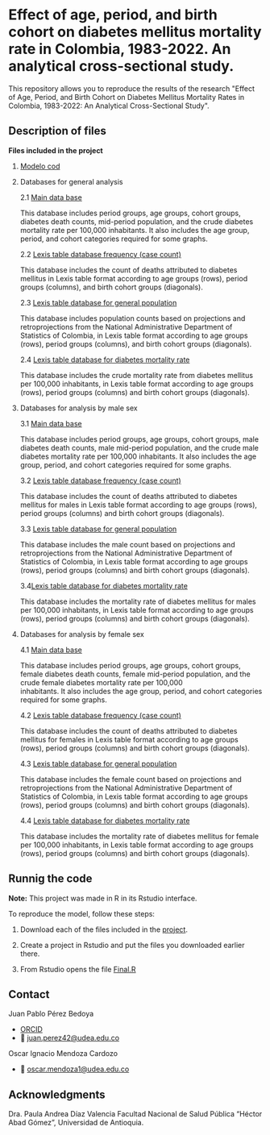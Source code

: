# Effect of age, period, and birth cohort on diabetes mellitus mortality rate in Colombia, 1983-2022. An analytical cross-sectional study. 

This repository allows you to reproduce the results of the research "Effect of Age, Period, and Birth Cohort on Diabetes Mellitus Mortality Rates in Colombia, 1983-2022: An Analytical Cross-Sectional Study".

## Description of files

**Files included in the project**

1. [Modelo cod](Final.R)
   
2. Databases for general analysis 

   2.1 [Main data base](bd_long_dm.xlsx)

   This database includes period groups, age groups, cohort groups, diabetes death counts, mid-period population, and the crude diabetes mortality rate per 100,000 inhabitants. It also includes      the age group, period, and cohort categories required for some graphs.

   2.2 [Lexis table database frequency (case count)](TABLA_LEXIS_FRECUENCIA_DM.xlsx)

   This database includes the count of deaths attributed to diabetes mellitus in Lexis table format according to age groups (rows), period groups (columns), and birth cohort groups (diagonals).

   2.3 [Lexis table database for general population](TABLA_LEXIS_POBLACION_GENERAL.xlsx)

   This database includes population counts based on projections and retroprojections from the National Administrative Department of Statistics of Colombia, in Lexis table format according to       age groups (rows), period groups (columns), and birth cohort groups (diagonals).

   2.4 [Lexis table database for diabetes mortality rate](TABLA_LEXIS_TASA_DM.xlsx)

   This database includes the crude mortality rate from diabetes mellitus per 100,000 inhabitants, in Lexis table format according to age groups (rows), period groups (columns) and birth cohort      groups (diagonals).

3. Databases for analysis by male sex

   3.1 [Main data base](bd_long_dm_h.xlsx)

   This database includes period groups, age groups, cohort groups, male diabetes death counts, male mid-period population, and the crude male diabetes mortality rate per 100,000 inhabitants. It 
   also includes the age group, period, and cohort categories required for some graphs.
 
   3.2 [Lexis table database frequency (case count)](TABLA_LEXIS_FRECUENCIA_DM_H.xlsx)

   This database includes the count of deaths attributed to diabetes mellitus for males in Lexis table format according to age groups (rows), period groups (columns) and birth 
   cohort groups (diagonals).

   3.3 [Lexis table database for general population](TABLA_LEXIS_POBLACION_DM_H.xlsx)

   This database includes the male count based on projections and retroprojections from the National Administrative Department of Statistics of Colombia, in Lexis table format according to age      groups (rows), period groups (columns) and birth cohort groups (diagonals).

   3.4[Lexis table database for diabetes mortality rate](TABLA_LEXIS_TASA_DM_H.xlsx)

   This database includes the mortality rate of diabetes mellitus for males per 100,000 inhabitants, in Lexis table format according to age groups (rows), period groups (columns) and birth          cohort groups (diagonals).

4. Databases for analysis by female sex

   4.1 [Main data base](bd_long_dm_m.xlsx)

   This database includes period groups, age groups, cohort groups, female diabetes death counts, female mid-period population, and the crude female diabetes mortality rate per 100,000       
   inhabitants. It also includes the age group, period, and cohort categories required for some graphs.

   4.2 [Lexis table database frequency (case count)](TABLA_LEXIS_FRECUENCIA_DM_M.xlsx)

   This database includes the count of deaths attributed to diabetes mellitus for females in Lexis table format according to age groups (rows), period groups (columns) and birth 
   cohort groups (diagonals).

   4.3 [Lexis table database for general population](TABLA_LEXIS_POBLACION_DM_M.xlsx)

   This database includes the female count based on projections and retroprojections from the National Administrative Department of Statistics of Colombia, in Lexis table format according to age    groups (rows), period groups (columns) and birth cohort groups (diagonals).

   4.4 [Lexis table database for diabetes mortality rate](TABLA_LEXIS_TASA_DM_M.xlsx)

   This database includes the mortality rate of diabetes mellitus for female per 100,000 inhabitants, in Lexis table format according to age groups (rows), period groups (columns) and birth          cohort groups (diagonals).



## Runnig the code

**Note:** This project was made in R in its Rstudio interface.

To reproduce the model, follow these steps:

1. Download each of the files included in the [project](https://github.com/IgnacioMendozaC/Diabetes_Mellitus_Mortality).

2. Create a project in Rstudio and put the files you downloaded earlier there.

3. From Rstudio opens the file [Final.R](Final.R)

## Contact

Juan Pablo Pérez Bedoya
* [ORCID](https://orcid.org/0000-0002-2474-6603)
* :email: juan.perez42@udea.edu.co

Oscar Ignacio Mendoza Cardozo
* 📧 oscar.mendoza1@udea.edu.co


## Acknowledgments

Dra. Paula Andrea Díaz Valencia
Facultad Nacional de Salud Pública “Héctor Abad Gómez”, Universidad de Antioquia.
